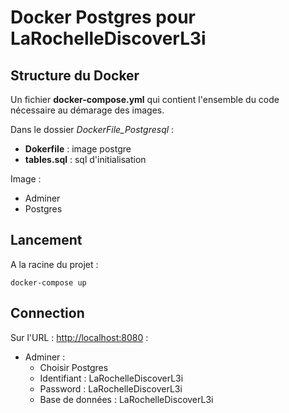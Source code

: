 # Docker Postgres pour LaRochelleDiscoverL3i

## Structure du Docker
Un fichier **docker-compose.yml** qui contient l'ensemble du code nécessaire au démarage des images.

Dans le dossier *DockerFile_Postgresql* :
- **Dokerfile** : image postgre
- **tables.sql** : sql d'initialisation

Image :
- Adminer
- Postgres

## Lancement
A la racine du projet :
```batch
docker-compose up
```

## Connection
Sur l'URL : [http://localhost:8080](http://localhost:8080) :
- Adminer :
    - Choisir Postgres
    - Identifiant   : LaRochelleDiscoverL3i
    - Password      : LaRochelleDiscoverL3i
    - Base de données : LaRochelleDiscoverL3i